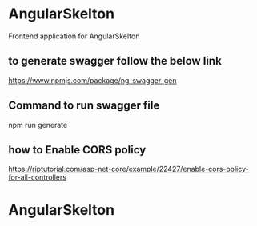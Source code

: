 # AngularSkelton
Frontend application for AngularSkelton

## to generate swagger follow the below link
https://www.npmjs.com/package/ng-swagger-gen

## Command to run swagger file
npm run generate

## how to Enable CORS policy
https://riptutorial.com/asp-net-core/example/22427/enable-cors-policy-for-all-controllers
# AngularSkelton
